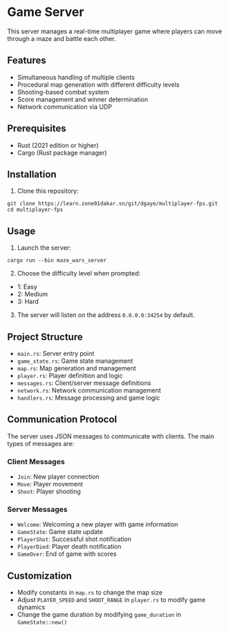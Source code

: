 # Game Server

This server manages a real-time multiplayer game where players can move through a maze and battle each other.

## Features

- Simultaneous handling of multiple clients
- Procedural map generation with different difficulty levels
- Shooting-based combat system
- Score management and winner determination
- Network communication via UDP

## Prerequisites

- Rust (2021 edition or higher)
- Cargo (Rust package manager)

## Installation

1. Clone this repository:

```
git clone https://learn.zone01dakar.sn/git/dgaye/multiplayer-fps.git
cd multiplayer-fps
```

## Usage

1. Launch the server:

```
cargo run --bin maze_wars_server
```

2. Choose the difficulty level when prompted:
- 1: Easy
- 2: Medium
- 3: Hard

3. The server will listen on the address `0.0.0.0:34254` by default.

## Project Structure

- `main.rs`: Server entry point
- `game_state.rs`: Game state management
- `map.rs`: Map generation and management
- `player.rs`: Player definition and logic
- `messages.rs`: Client/server message definitions
- `network.rs`: Network communication management
- `handlers.rs`: Message processing and game logic

## Communication Protocol

The server uses JSON messages to communicate with clients. The main types of messages are:

### Client Messages

- `Join`: New player connection
- `Move`: Player movement
- `Shoot`: Player shooting

### Server Messages

- `Welcome`: Welcoming a new player with game information
- `GameState`: Game state update
- `PlayerShot`: Successful shot notification
- `PlayerDied`: Player death notification
- `GameOver`: End of game with scores

## Customization

- Modify constants in `map.rs` to change the map size
- Adjust `PLAYER_SPEED` and `SHOOT_RANGE` in `player.rs` to modify game dynamics
- Change the game duration by modifying `game_duration` in `GameState::new()`